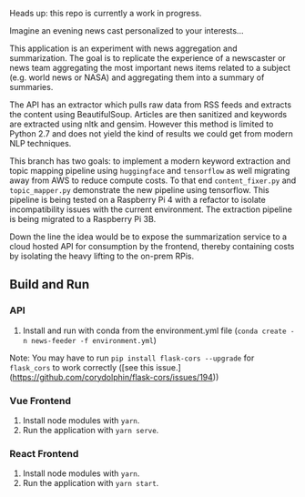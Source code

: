 Heads up: this repo is currently a work in progress.

Imagine an evening news cast personalized to your interests...

This application is an experiment with news aggregation and summarization. The goal is to replicate the experience of a newscaster or news team aggregating the most important news items related to a subject (e.g. world news or NASA) and aggregating them into a summary of summaries. 

The API has an extractor which pulls raw data from RSS feeds and extracts the content using BeautifulSoup. Articles are then sanitized and keywords are extracted using nltk and gensim. However this method is limited to Python 2.7 and does not yield the kind of results we could get from modern NLP techniques. 

This branch has two goals: to implement a modern keyword extraction and topic mapping pipeline using `huggingface` and `tensorflow` as well migrating away from AWS to reduce compute costs. To that end `content_fixer.py` and `topic_mapper.py` demonstrate the new pipeline using tensorflow. This pipeline is being tested on a Raspberry Pi 4 with a refactor to isolate incompatibility issues with the current environment. The extraction pipeline is being migrated to a Raspberry Pi 3B. 

Down the line the idea would be to expose the summarization service to a cloud hosted API for consumption by the frontend, thereby containing costs by isolating the heavy lifting to the on-prem RPis.

## Build and Run
### API 
1. Install and run with conda from the environment.yml file (`conda create -n news-feeder -f environment.yml`)

Note: You may have to run `pip install flask-cors --upgrade` for `flask_cors` to work correctly ([see this issue.] (https://github.com/corydolphin/flask-cors/issues/194))

### Vue Frontend
1. Install node modules with `yarn`.
2. Run the application with `yarn serve`.

### React Frontend
1. Install node modules with `yarn`.
2. Run the application with `yarn start`. 
